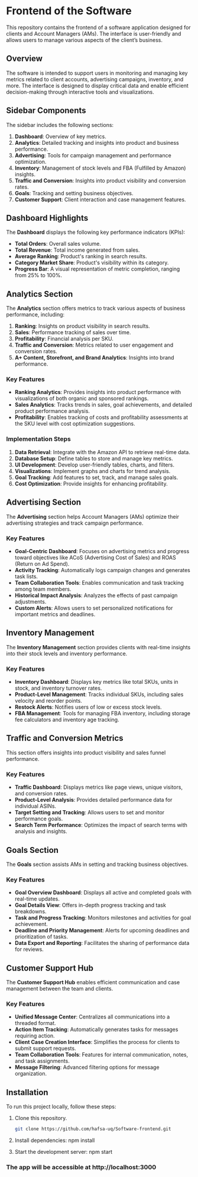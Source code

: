 # Frontend of the Software

This repository contains the frontend of a software application designed for clients and Account Managers (AMs). The interface is user-friendly and allows users to manage various aspects of the client’s business.

## Overview

The software is intended to support users in monitoring and managing key metrics related to client accounts, advertising campaigns, inventory, and more. The interface is designed to display critical data and enable efficient decision-making through interactive tools and visualizations.

## Sidebar Components

The sidebar includes the following sections:

1. **Dashboard**: Overview of key metrics.
2. **Analytics**: Detailed tracking and insights into product and business performance.
3. **Advertising**: Tools for campaign management and performance optimization.
4. **Inventory**: Management of stock levels and FBA (Fulfilled by Amazon) insights.
5. **Traffic and Conversion**: Insights into product visibility and conversion rates.
6. **Goals**: Tracking and setting business objectives.
7. **Customer Support**: Client interaction and case management features.

## Dashboard Highlights

The **Dashboard** displays the following key performance indicators (KPIs):

- **Total Orders**: Overall sales volume.
- **Total Revenue**: Total income generated from sales.
- **Average Ranking**: Product's ranking in search results.
- **Category Market Share**: Product's visibility within its category.
- **Progress Bar**: A visual representation of metric completion, ranging from 25% to 100%.

## Analytics Section

The **Analytics** section offers metrics to track various aspects of business performance, including:

1. **Ranking**: Insights on product visibility in search results.
2. **Sales**: Performance tracking of sales over time.
3. **Profitability**: Financial analysis per SKU.
4. **Traffic and Conversion**: Metrics related to user engagement and conversion rates.
5. **A+ Content, Storefront, and Brand Analytics**: Insights into brand performance.

### Key Features

- **Ranking Analytics**: Provides insights into product performance with visualizations of both organic and sponsored rankings.
- **Sales Analytics**: Tracks trends in sales, goal achievements, and detailed product performance analysis.
- **Profitability**: Enables tracking of costs and profitability assessments at the SKU level with cost optimization suggestions.

### Implementation Steps

1. **Data Retrieval**: Integrate with the Amazon API to retrieve real-time data.
2. **Database Setup**: Define tables to store and manage key metrics.
3. **UI Development**: Develop user-friendly tables, charts, and filters.
4. **Visualizations**: Implement graphs and charts for trend analysis.
5. **Goal Tracking**: Add features to set, track, and manage sales goals.
6. **Cost Optimization**: Provide insights for enhancing profitability.

## Advertising Section

The **Advertising** section helps Account Managers (AMs) optimize their advertising strategies and track campaign performance.

### Key Features

- **Goal-Centric Dashboard**: Focuses on advertising metrics and progress toward objectives like ACoS (Advertising Cost of Sales) and ROAS (Return on Ad Spend).
- **Activity Tracking**: Automatically logs campaign changes and generates task lists.
- **Team Collaboration Tools**: Enables communication and task tracking among team members.
- **Historical Impact Analysis**: Analyzes the effects of past campaign adjustments.
- **Custom Alerts**: Allows users to set personalized notifications for important metrics and deadlines.

## Inventory Management

The **Inventory Management** section provides clients with real-time insights into their stock levels and inventory performance.

### Key Features

- **Inventory Dashboard**: Displays key metrics like total SKUs, units in stock, and inventory turnover rates.
- **Product-Level Management**: Tracks individual SKUs, including sales velocity and reorder points.
- **Restock Alerts**: Notifies users of low or excess stock levels.
- **FBA Management**: Tools for managing FBA inventory, including storage fee calculators and inventory age tracking.

## Traffic and Conversion Metrics

This section offers insights into product visibility and sales funnel performance.

### Key Features

- **Traffic Dashboard**: Displays metrics like page views, unique visitors, and conversion rates.
- **Product-Level Analysis**: Provides detailed performance data for individual ASINs.
- **Target Setting and Tracking**: Allows users to set and monitor performance goals.
- **Search Term Performance**: Optimizes the impact of search terms with analysis and insights.

## Goals Section

The **Goals** section assists AMs in setting and tracking business objectives.

### Key Features

- **Goal Overview Dashboard**: Displays all active and completed goals with real-time updates.
- **Goal Details View**: Offers in-depth progress tracking and task breakdowns.
- **Task and Progress Tracking**: Monitors milestones and activities for goal achievement.
- **Deadline and Priority Management**: Alerts for upcoming deadlines and prioritization of tasks.
- **Data Export and Reporting**: Facilitates the sharing of performance data for reviews.

## Customer Support Hub

The **Customer Support Hub** enables efficient communication and case management between the team and clients.

### Key Features

- **Unified Message Center**: Centralizes all communications into a threaded format.
- **Action Item Tracking**: Automatically generates tasks for messages requiring action.
- **Client Case Creation Interface**: Simplifies the process for clients to submit support requests.
- **Team Collaboration Tools**: Features for internal communication, notes, and task assignments.
- **Message Filtering**: Advanced filtering options for message organization.

## Installation

To run this project locally, follow these steps:

1. Clone this repository.
   ```bash
   git clone https://github.com/hafsa-uq/Software-frontend.git

2. Install dependencies:
npm install

3. Start the development server:
npm start

### The app will be accessible at http://localhost:3000
